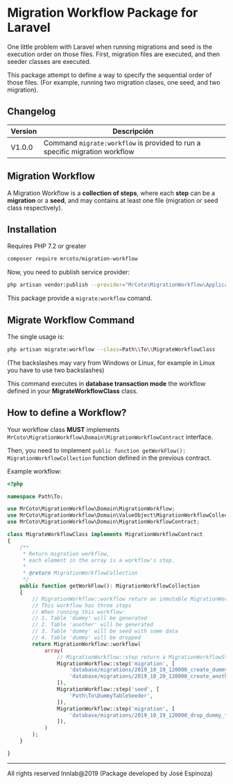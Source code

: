 # Migration Workflow Package for Laravel

One little problem with Laravel when running migrations and seed is the execution order on those files.
First, migration files are executed, and then seeder classes are executed.

This package attempt to define a way to specify the sequential order of those files.
(For example, running two migration clases, one seed, and two migration).

## Changelog

|Version|Descripción|
|-|-|
|V1.0.0|Command ```migrate:workflow``` is provided to run a specific migration workflow|

## Migration Workflow

A Migration Workflow is a **collection of steps**, where each **step** can be a **migration** or a **seed**, and may contains at least one file (migration or seed class respectively).

## Installation

Requires PHP 7.2 or greater

```bash
composer require mrcoto/migration-workflow
```

Now, you need to publish service provider:

```bash
php artisan vendor:publish --provider="MrCoto\MigrationWorkflow\Application\LaravelMigrationWorkflowServiceProvider"
```

This package provide a ```migrate:workflow``` comand.

## Migrate Workflow Command

The single usage is:

```bash
php artisan migrate:workflow --class=Path\\To\\MigrateWorkflowClass
```

(The backslashes may vary from Windows or Linux, for example in Linux you have to use two backslashes)

This command executes in **database transaction mode** the workflow defined in your **MigrateWorkflowClass** class.

## How to define a Workflow?

Your workflow class **MUST** implements ```MrCoto\MigrationWorkflow\Domain\MigrationWorkflowContract``` interface.

Then, you need to implement ```public function getWorkFlow(): MigrationWorkflowCollection``` function defined in the previous contract.

Example workflow:

```php
<?php 

namespace Path\To;

use MrCoto\MigrationWorkflow\Domain\MigrationWorkflow;
use MrCoto\MigrationWorkflow\Domain\ValueObject\MigrationWorkflowCollection;
use MrCoto\MigrationWorkflow\Domain\MigrationWorkflowContract;

class MigrateWorkflowClass implements MigrationWorkflowContract
{
    /**
     * Return migration workflow,
     * each element in the array is a workflow's step.
     *
     * @return MigrationWorkflowCollection
     */
    public function getWorkFlow(): MigrationWorkflowCollection
    {
        // MigrationWorkflow::workflow return an inmutable MigrationWorkflowCollection object
        // This workflow has three steps
        // When running this workflow:
        // 1. Table 'dummy' will be generated
        // 2. Table 'another' will be generated
        // 3. Table 'dummy' will be seed with some data
        // 4. Table 'dummy' will be dropped
        return MigrationWorkflow::workflow(
            array(
                // MigrationWorkflow::step return a MigrationWorkflowStep object
                MigrationWorkflow::step('migration', [
                    'database/migrations/2019_10_19_120000_create_dummy_table',
                    'database/migrations/2019_10_20_120000_create_another_table',
                ]),
                MigrationWorkflow::step('seed', [
                    'Path\To\DummyTableSeeder',
                ]),
                MigrationWorkflow::step('migration', [
                    'database/migrations/2019_10_19_120000_drop_dummy_table',
                ]),
            )
        );
    }

}
```

----------------------------

All rights reserved Innlab@2019 (Package developed by José Espinoza)